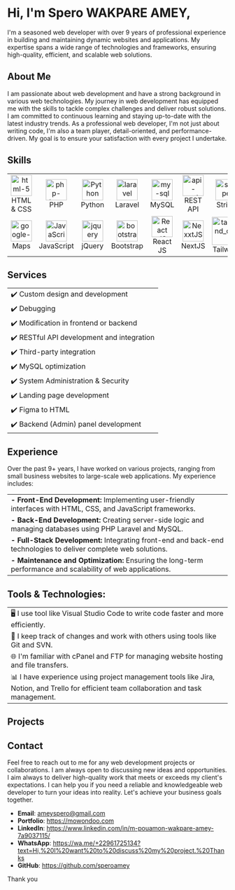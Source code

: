 # Hi, I'm Spero WAKPARE AMEY, 

I'm a seasoned web developer with over 9 years of professional experience in building and maintaining dynamic websites and applications. My expertise spans a wide range of technologies and frameworks, ensuring high-quality, efficient, and scalable web solutions.

## About Me

I am passionate about web development and have a strong background in various web technologies. My journey in web development has equipped me with the skills to tackle complex challenges and deliver robust solutions. I am committed to continuous learning and staying up-to-date with the latest industry trends. As a professional web developer, I'm not just about writing code, I'm also a team player, detail-oriented, and performance-driven. My goal is to ensure your satisfaction with every project I undertake.

## Skills

<table>
  <tr>
    <td align="center" width="96">
      <a href="https://mowondoo.com/">
        <img width="48" height="48" src="https://img.icons8.com/color/48/html-5--v1.png" alt="html-5"/>
      </a>
      <br>HTML & CSS
    </td>
    <td align="center" width="96">
      <a href="https://mowondoo.com/">
        <img width="48" height="48" src="https://img.icons8.com/officel/48/php-logo.png" alt="php-logo"/>
      </a>
      <br>PHP
    </td>
    <td align="center" width="96">
      <a href="https://mowondoo.com/">
        <img width="48" height="48" src="https://img.icons8.com/?size=100&id=l75OEUJkPAk4&format=png&color=000000" alt="Python"/>
      </a>
      <br>Python
    </td>
    <td align="center" width="96">
      <a href="https://mowondoo.com/">
        <img width="48" height="48" src="https://img.icons8.com/nolan/48/laravel.png" alt="laravel"/>
      </a>
      <br>Laravel
    </td>
    <td align="center" width="96">
      <a href="https://mowondoo.com/">
        <img width="48" height="48" src="https://img.icons8.com/fluency/48/my-sql.png" alt="my-sql"/>
      </a>
      <br>MySQL
    </td>
    <td align="center" width="96">
      <a href="https://mowondoo.com/">
        <img width="48" height="48" src="https://img.icons8.com/arcade/48/api-settings.png" alt="api-settings" />
      </a>
      <br>REST API
    </td>
    <td align="center" width="96">
      <a href="https://mowondoo.com/">
        <img width="48" height="48" src="https://img.icons8.com/color/48/stripe.png" alt="stripe"/>
      </a>
      <br>Stripe
    </td>
    <td align="center" width="96">
      <a href="https://mowondoo.com/">
        <img width="48" height="48" src="https://img.icons8.com/color/48/paypal.png" alt="paypal"/>
      </a>
      <br>Paypal
    </td>
  </tr>
  <tr>
    <td align="center" width="96">
      <a href="https://mowondoo.com/">
        <img width="48" height="48" src="https://img.icons8.com/plasticine/48/google-maps-new.png" alt="google-maps-new"/>
      </a>
      <br>Maps
    </td>
    <td align="center" width="96">
      <a href="https://mowondoo.com/">
        <img src="https://upload.wikimedia.org/wikipedia/commons/thumb/9/99/Unofficial_JavaScript_logo_2.svg/1024px-Unofficial_JavaScript_logo_2.svg.png" width="48" height="48" alt="JavaScript" />
      </a>
      <br>JavaScript
    </td>
    <td align="center" width="96">
      <a href="https://mowondoo.com/">
        <img width="48" height="48" src="https://img.icons8.com/ios-filled/48/jquery.png" alt="jquery"/>
      </a>
      <br>jQuery
    </td>
    <td align="center" width="96">
      <a href="https://mowondoo.com/">
        <img width="48" height="48" src="https://img.icons8.com/?size=100&id=84710&format=png&color=000000" alt="bootstrap"/>
      </a>
      <br>Bootstrap
    </td>
    <td align="center" width="96">
      <a href="https://mowondoo.com/">
        <img src="https://brandlogos.net/wp-content/uploads/2020/09/react-logo.png" width="48" height="48" alt="React JS" />
      </a>
      <br>React JS
    </td>
    <td align="center" width="96">
      <a href="https://mowondoo.com/">
        <img src="https://img.icons8.com/?size=100&id=yUdJlcKanVbh&format=png&color=000000" width="48" height="48" alt="NexxtJS" />
      </a>
      <br>NextJS
    </td>
    <td align="center" width="96">
      <a href="https://mowondoo.com/">
        <img width="64" height="64" src="https://img.icons8.com/nolan/64/tailwind_css.png" alt="tailwind_css"/>
      </a>
      <br>Tailwind
    </td>
    <td align="center" width="96">
      <a href="https://mowondoo.com/">
        <img width="48" height="48" src="https://cdn.worldvectorlogo.com/logos/redux.svg" alt="redux"/>
      </a>
      <br>Redux
    </td>
  </tr>
</table>

## Services

 <table>
    <tr>
      <td>
        ✔️ Custom design and development
      </td>
    </tr>
    <tr>
      <td>
        ✔️ Debugging
      </td>
    </tr>
    <tr>
      <td>
        ✔️ Modification in frontend or backend
      </td>
    </tr>
    <tr>
      <td>
        ✔️ RESTful API development and integration
      </td>
    </tr>
    <tr>
      <td>
        ✔️ Third-party integration
      </td>
    </tr>
    <tr>
      <td>
        ✔️ MySQL optimization
      </td>
    </tr>
    <tr>
      <td>
        ✔️ System Administration & Security
      </td>
    </tr>
    <tr>
      <td>
        ✔️ Landing page development
      </td>
    </tr>
    <tr>
      <td>
        ✔️ Figma to HTML
      </td>
    </tr>
    <tr>
      <td>
        ✔️ Backend (Admin) panel development
      </td>
    </tr>
  </table>

## Experience

Over the past 9+ years, I have worked on various projects, ranging from small business websites to large-scale web applications. My experience includes:
<table>
    <tr>
      <td>
        <b>- Front-End Development:</b> Implementing user-friendly interfaces with HTML, CSS, and JavaScript frameworks.
      </td>
    </tr>
    <tr>
      <td>
        <b>- Back-End Development:</b> Creating server-side logic and managing databases using PHP Laravel and MySQL.
      </td>
    </tr>
    <tr>
      <td>
        <b>- Full-Stack Development:</b> Integrating front-end and back-end technologies to deliver complete web solutions.
      </td>
    </tr>
    <tr>
      <td>
        <b>- Maintenance and Optimization:</b> Ensuring the long-term performance and scalability of web applications.
      </td>
    </tr>
  </table>

## Tools & Technologies:

   <table>
    <tr>
      <td>
        🖥️ I use tool like Visual Studio Code to write code faster and more efficiently.
      </td>
    </tr>
    <tr>
      <td>
        🔄 I keep track of changes and work with others using tools like Git and SVN.
      </td>
    </tr>
    <tr>
      <td>
        🌐 I'm familiar with cPanel and FTP for managing website hosting and file transfers.
      </td>
    </tr>
    <tr>
      <td>
        📊 I have experience using project management tools like Jira, Notion, and Trello for efficient team collaboration and task management.
      </td>
    </tr>
  </table>

## Projects


## Contact

Feel free to reach out to me for any web development projects or collaborations. I am always open to discussing new ideas and opportunities. I aim always to deliver high-quality work that meets or exceeds my client's expectations. I can help you if you need a reliable and knowledgeable web developer to turn your ideas into reality. Let's achieve your business goals together.

- **Email**: ameyspero@gmail.com
- **Portfolio**: https://mowondoo.com
- **LinkedIn**: https://www.linkedin.com/in/m-pouamon-wakpare-amey-7a9037115/
- **WhatsApp**: https://wa.me/+22961725134?text=Hi,%20I%20want%20to%20discuss%20my%20project.%20Thanks
- **GitHub**: https://github.com/speroamey

Thank you
